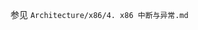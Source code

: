 
<!-- @import "[TOC]" {cmd="toc" depthFrom=1 depthTo=6 orderedList=false} -->

<!-- code_chunk_output -->



<!-- /code_chunk_output -->

参见 `Architecture/x86/4. x86 中断与异常.md`


